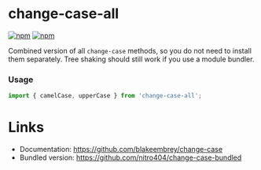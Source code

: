 # change-case-all
[![npm](https://img.shields.io/npm/v/change-case-all.svg)](https://www.npmjs.com/package/change-case-all)
[![npm](https://img.shields.io/npm/dm/change-case-all.svg)](https://www.npmjs.com/package/change-case-all)

Combined version of all `change-case` methods, so you do not need to install them separately.
Tree shaking should still work if you use a module bundler.

### Usage
```ts
import { camelCase, upperCase } from 'change-case-all';
```
 
# Links
- Documentation: https://github.com/blakeembrey/change-case
- Bundled version: https://github.com/nitro404/change-case-bundled
